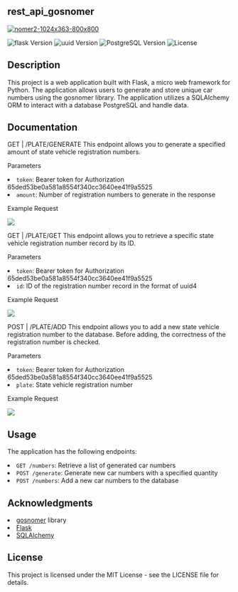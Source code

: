 
## rest_api_gosnomer


<p align="left">
     <a href="https://ibb.co/Bwn5LDD"><img src="https://i.ibb.co/Bwn5LDD/nomer2-1024x363-800x800.png" alt="nomer2-1024x363-800x800" border="0"></a>
</p>

<p align="left">
   <img src="https://img.shields.io/badge/flask-2.2.2-blueviolet" alt="flask Version">
   <img src="https://img.shields.io/badge/uuid-1.30-blue" alt="uuid Version">
   <img src="https://img.shields.io/badge/PostgreSQL-14-orange" alt="PostgreSQL Version">
   <img src="https://img.shields.io/badge/LICENSE-MIT-brightgreen" alt="License">
</p>

## Description

This project is a web application built with Flask, a micro web framework for Python. The application allows users to generate and store unique car numbers using the gosnomer library. The application utilizes a SQLAlchemy ORM to interact with a database PostgreSQL and handle data.

## Documentation

GET | /PLATE/GENERATE
This endpoint allows you to generate a specified amount of state vehicle registration numbers.

Parameters
<li><code>token</code>: Bearer token for Authorization 65ded53be0a581a8554f340cc3640ee41f9a5525</li>
<li><code>amount</code>: Number of registration numbers to generate in the response</li>

Example Request

<p align="left">
      <img src="https://skr.sh/i/280123/0vVOeEw1.jpg?download=1&name=%D0%A1%D0%BA%D1%80%D0%B8%D0%BD%D1%88%D0%BE%D1%82%2028-01-2023%2015:36:28.jpg">
</p>

GET | /PLATE/GET
This endpoint allows you to retrieve a specific state vehicle registration number record by its ID.

Parameters
<li><code>token</code>: Bearer token for Authorization 65ded53be0a581a8554f340cc3640ee41f9a5525</li</li>
<li><code>id</code>: ID of the registration number record in the format of uuid4</li>

Example Request

<p align="left">
      <img src="https://skr.sh/i/280123/fvQPV0WU.jpg?download=1&name=%D0%A1%D0%BA%D1%80%D0%B8%D0%BD%D1%88%D0%BE%D1%82%2028-01-2023%2015:44:45.jpg">
</p>

POST | /PLATE/ADD
This endpoint allows you to add a new state vehicle registration number to the database.
Before adding, the correctness of the registration number is checked.

Parameters
<li><code>token</code>: Bearer token for Authorization 65ded53be0a581a8554f340cc3640ee41f9a5525</li>
<li><code>plate</code>: State vehicle registration number</li>

Example Request
<p align="left">
      <img src="https://skr.sh/i/280123/E4RquaMQ.jpg?download=1&name=%D0%A1%D0%BA%D1%80%D0%B8%D0%BD%D1%88%D0%BE%D1%82%2028-01-2023%2015:51:54.jpg">
</p>

## Usage

The application has the following endpoints:

<li><code>GET /numbers</code>: Retrieve a list of generated car numbers</li>
<li><code>POST /generate</code>: Generate new car numbers with a specified quantity</li>
<li><code>POST /numbers</code>: Add a new car numbers to the database</li>


## Acknowledgments

<li><a href="https://pypi.org/project/gosnomer/" target="_new">gosnomer</a> library</li>
<li><a href="https://flask.palletsprojects.com/" target="_new">Flask</a></li>
<li><a href="https://www.sqlalchemy.org/" target="_new">SQLAlchemy</a></li>

## License

This project is licensed under the MIT License - see the LICENSE file for details.
